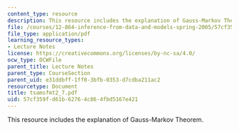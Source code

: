 ```yaml
---
content_type: resource
description: This resource includes the explanation of Gauss-Markov Theorem.
file: /courses/12-864-inference-from-data-and-models-spring-2005/57cf359fd61b62764c864fbd5167e421_tsamsfmt2_7.pdf
file_type: application/pdf
learning_resource_types:
- Lecture Notes
license: https://creativecommons.org/licenses/by-nc-sa/4.0/
ocw_type: OCWFile
parent_title: Lecture Notes
parent_type: CourseSection
parent_uid: e31ddbff-1ff0-3bfb-0353-d7cdba211ac2
resourcetype: Document
title: tsamsfmt2_7.pdf
uid: 57cf359f-d61b-6276-4c86-4fbd5167e421
---
```

This resource includes the explanation of Gauss-Markov Theorem.